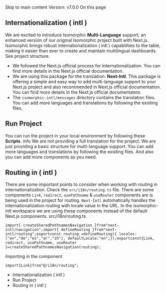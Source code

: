 Skip to main content
Version: v7.0.0
On this page
## Internationalization ( intl )​
We are excited to introduce Isomorphic **Multi-Language** support, an enhanced version of our original Isomorphic project built with Next.js. Isomorphic brings robust internationalization ( intl ) capabilities to the table, making it easier than ever to create and maintain multilingual dashboards. See project structure.
  * We followed the Next.js official process for internationalization. You can find more details in the Next.js official documentation.
  * We are using this package for the translation: **Next-Intl**. This package is offering a simple and easy way to add multi-language support to your Next.js project and also recommended in Next.js official documentation. You can find more details in the Next.js official documentation.
  * The `isomorphic-intl/messages` directory contains the translation files. You can add more languages and translations by following the existing files.


## Run Project​
You can run the project in your local environment by following these **Scripts**.
info
We are not providing a full translation for the project. We are just providing a basic structure for multi-language support. You can add more languages and translations by following the existing files. And also you can add more components as you need.
## Routing in ( intl )​
There are some important points to consider when working with routing in internationalization. Check the `src/i18n/routing.ts` file. There are some components `Link`, `redirect`, `usePathname` & `useRouter` components are is being used in the project for routing. `Next-Intl` automatically handles the internationalization routing with locale value in the URL. In the isomorphic-intl workspace we are using these components instead of the default Next.js components.
src/i18n/routing.ts
```
import{ createSharedPathnamesNavigation }from"next-intl/navigation";import{ defineRouting }from"next-intl/routing";exportconst routing =defineRouting({ locales:["en","de","es","ar","zh"], defaultLocale:"en",});exportconst{Link, redirect, usePathname, useRouter }=createSharedPathnamesNavigation(routing);
```

Importing in the component
```
import{Link}from"@/i18n/routing";
```

  * Internationalization ( intl )
  * Run Project
  * Routing in ( intl )


